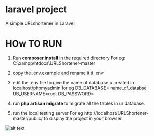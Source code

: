 # laravel project

A simple URLshortener in Laravel

# HOw TO RUN

1. Run
**composer install**
in the required directory
For eg: C:\xampp\htdocs\URLShortener-master

2. copy the .env.example and rename it ti .env

3. edit the .env file to give the name of database u created in localhost/phpmyadmin 
for eg DB_DATABASE= name_of_databse
       DB_USERNAME=root
       DB_PASSWORD=
       
4. run
      **php artisan migrate**
   to migrate all the tables in ur database.

5. run the local testing server
    For eg http://localhost/URLShortener-master/public/
   to display the project in your browser.
  
  
![alt text](https://www.pastepic.xyz/image/capture.NRAqH)
